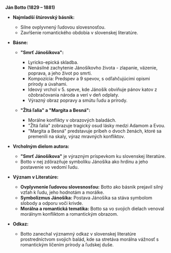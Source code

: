 **Ján Botto (1829 – 1881)**

- **Najmladší štúrovský básnik:**
  - Silne ovplyvnený ľudovou slovesnosťou.
  - Zavŕšenie romantického obdobia v slovenskej literatúre.

- **Básne:**
  - **"Smrť Jánošíkova":**
    - Lyricko-epická skladba.
    - Nenásilné zachytenie Jánošíkovho života - zlapanie, väzenie, poprava, a jeho život po smrti.
    - Kompozícia: Predspev a 9 spevov, s odľahčujúcimi opismi prírody a úvahami.
    - Ideový vrchol v 5. speve, kde Jánošík obviňuje pánov katov z ožobračovania národa a verí v deň odplaty.
    - Výrazný obraz popravy a smútu ľudu a prírody.

  - **"Žltá ľalia" a "Margita a Besná":**
    - Morálne konflikty v obrazových baladách.
    - "Žltá ľalia" zobrazuje tragický osud lásky medzi Adamom a Evou.
    - "Margita a Besná" predstavuje príbeh o dvoch ženách, ktoré sa premenili na skaly, výraz mravných konfliktov.

- **Vrcholným dielom autora:**
  - **"Smrť Jánošíkova"** je výrazným príspevkom ku slovenskej literatúre.
  - Botto v nej zdôrazňuje symboliku Jánošíka ako hrdinu a jeho postavenie vo vedomí ľudu.

- **Význam v Literatúre:**
  - **Ovplyvnenie ľudovou slovesnosťou:** Botto ako básnik prejavil silný vzťah k ľudu, jeho hodnotám a morálke.
  - **Symbolizmus Jánošíka:** Postava Jánošíka sa stáva symbolom slobody a odporu voči krivde.
  - **Morálna a romantická tematika:** Botto sa vo svojich dielach venoval morálnym konfliktom a romantickým obrazom.

- **Odkaz:**
  - Botto zanechal významný odkaz v slovenskej literatúre prostredníctvom svojich balád, kde sa stretáva morálna vážnosť s romantickým líčením prírody a ľudskej duše.